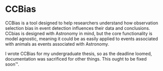 # CCBias
CCBias is a tool designed to help researchers understand how observation selection bias in event detection influences their data and conclusions. CCbias is designed with Astronomy in mind, but the core functionality is model agnostic, meaning it could be as easily applied to events associated with animals as events associated with Astronomy.

I wrote CCBias for my undergraduate thesis, so as the deadline loomed, documentation was sacrificed for other things. This ought to be fixed soon™.
